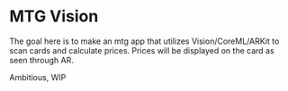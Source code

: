 # MTG Vision

The goal here is to make an mtg app that utilizes Vision/CoreML/ARKit to scan cards and calculate prices.  Prices will be displayed on the card as seen through AR.

Ambitious, WIP
